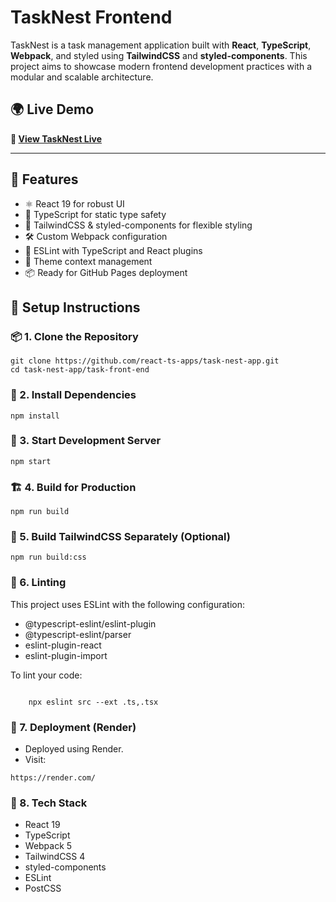 # TaskNest Frontend

TaskNest is a task management application built with **React**, **TypeScript**, **Webpack**, and styled using **TailwindCSS** and **styled-components**. This project aims to showcase modern frontend development practices with a modular and scalable architecture.

## 🌍 Live Demo

**🔗 [View TaskNest Live](https://task-nest-app.onrender.com/)**

---

## 🚀 Features

- ⚛️ React 19 for robust UI
- 🔷 TypeScript for static type safety
- 🎨 TailwindCSS & styled-components for flexible styling
- 🛠️ Custom Webpack configuration
- 🧩 ESLint with TypeScript and React plugins
- 🔄 Theme context management
- 📦 Ready for GitHub Pages deployment

## 🧩 Setup Instructions

### 📦 1. Clone the Repository

<pre><code>git clone https://github.com/react-ts-apps/task-nest-app.git
cd task-nest-app/task-front-end</code></pre>

###  🔧 2. Install Dependencies
<pre><code>npm install</code></pre>
### 🚀 3. Start Development Server
<pre><code>npm start</code></pre>
### 🏗️ 4. Build for Production
<pre><code>npm run build</code></pre>
### 🎨 5. Build TailwindCSS Separately (Optional)
<pre><code>npm run build:css</code></pre>
### 🧪 6. Linting
This project uses ESLint with the following configuration:

- @typescript-eslint/eslint-plugin
- @typescript-eslint/parser
- eslint-plugin-react
- eslint-plugin-import

To lint your code:
<pre><code>
    npx eslint src --ext .ts,.tsx</code></pre>

###  🔗 7. Deployment (Render)
- Deployed using Render.
- Visit: 
<pre><code>https://render.com/</code></pre>


###  🧰 8. Tech Stack

- React 19
- TypeScript
- Webpack 5
- TailwindCSS 4
- styled-components
- ESLint
- PostCSS



